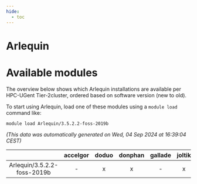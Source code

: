 ```yaml
---
hide:
  - toc
---
```


Arlequin
========

# Available modules


The overview below shows which Arlequin installations are available per HPC-UGent Tier-2cluster, ordered based on software version (new to old).

To start using Arlequin, load one of these modules using a `module load` command like:

```shell
module load Arlequin/3.5.2.2-foss-2019b
```

*(This data was automatically generated on Wed, 04 Sep 2024 at 16:39:04 CEST)*  

| |accelgor|doduo|donphan|gallade|joltik|shinx|skitty|
| :---: | :---: | :---: | :---: | :---: | :---: | :---: | :---: |
|Arlequin/3.5.2.2-foss-2019b|-|x|x|-|x|-|x|
